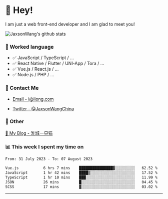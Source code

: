 # 👋 Hey!

I am just a web front-end developer and I am glad to meet you!

![JaxsonWang's github stats](https://github-readme-stats.vercel.app/api?username=JaxsonWang&&show_icons=true&&title_color=1abc9c&&icon_color=1abc9c)


### 📝 Worked language

- ✅ JavaScript / TypeScript / ...
- ✅ React Native / Flutter / UNI-App / Tora / ...
- ✅ Vue.js / React.js / ...
- ✅ Node.js / PHP / ...

### 📮 Contact Me

- [Email - i@iiong.com](mailto:i@iiong.com)

- [Twitter - @JaxsonWangChina](https://twitter.com/JaxsonWangChina)

### 🤪 Other

[📌 My Blog - 淮城一只猫](https://iiong.com)

### 📊 This week I spent my time on

<!--START_SECTION:waka-->

```txt
From: 31 July 2023 - To: 07 August 2023

Vue.js           6 hrs 7 mins    ███████████████▓░░░░░░░░░   62.52 %
JavaScript       1 hr 42 mins    ████▒░░░░░░░░░░░░░░░░░░░░   17.52 %
TypeScript       1 hr 10 mins    ███░░░░░░░░░░░░░░░░░░░░░░   11.99 %
JSON             26 mins         █░░░░░░░░░░░░░░░░░░░░░░░░   04.45 %
SCSS             17 mins         ▓░░░░░░░░░░░░░░░░░░░░░░░░   03.02 %
```

<!--END_SECTION:waka-->

---
